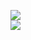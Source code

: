 [![](https://img.shields.io/badge/Made%20With-Github%20Spray-lightgrey.svg?style=for-the-badge&logo=github)](https://github.com/Annihil/github-spray#5333)  
[![](https://i.imgur.com/2DrTn0Z.gif)](https://github.com/Annihil/github-spray)